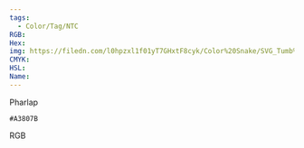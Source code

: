 ```yaml
---
tags:
  - Color/Tag/NTC
RGB:
Hex:
img: https://filedn.com/l0hpzxl1f01yT7GHxtF8cyk/Color%20Snake/SVG_Tumb%20Mass%20No%20Name/A3807B.svg
CMYK:
HSL:
Name:
---
```

Pharlap
```palette
#A3807B
```
RGB
